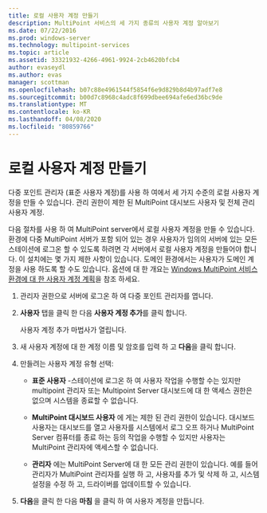 ```yaml
---
title: 로컬 사용자 계정 만들기
description: MultiPoint 서비스의 세 가지 종류의 사용자 계정 알아보기
ms.date: 07/22/2016
ms.prod: windows-server
ms.technology: multipoint-services
ms.topic: article
ms.assetid: 33321932-4266-4961-9924-2cb4620bfcb4
author: evaseydl
ms.author: evas
manager: scottman
ms.openlocfilehash: b07c88e4961544f5854f6e9d829b8d4b97adf7e8
ms.sourcegitcommit: b00d7c8968c4adc8f699dbee694afe6ed36bc9de
ms.translationtype: MT
ms.contentlocale: ko-KR
ms.lasthandoff: 04/08/2020
ms.locfileid: "80859766"
---
```

# <a name="create-local-user-accounts"></a>로컬 사용자 계정 만들기
다중 포인트 관리자 (표준 사용자 계정)를 사용 하 여에서 세 가지 수준의 로컬 사용자 계정을 만들 수 있습니다. 관리 권한이 제한 된 MultiPoint 대시보드 사용자 및 전체 관리 사용자 계정.  
  
다음 절차를 사용 하 여 MultiPoint server에서 로컬 사용자 계정을 만들 수 있습니다. 환경에 다중 MultiPoint 서버가 포함 되어 있는 경우 사용자가 임의의 서버에 있는 모든 스테이션에 로그온 할 수 있도록 하려면 각 서버에서 로컬 사용자 계정을 만들어야 합니다. 이 설치에는 몇 가지 제한 사항이 있습니다. 도메인 환경에서는 사용자가 도메인 계정을 사용 하도록 할 수도 있습니다. 옵션에 대 한 개요는 [Windows MultiPoint 서비스 환경에 대 한 사용자 계정 계획](Plan-user-accounts-for-your-MultiPoint-services-environment.md)을 참조 하세요.  
   
1.  관리자 권한으로 서버에 로그온 하 여 다중 포인트 관리자를 엽니다.  
  
2.  **사용자** 탭을 클릭 한 다음 **사용자 계정 추가**를 클릭 합니다.  
  
    사용자 계정 추가 마법사가 열립니다.  
  
3.  새 사용자 계정에 대 한 계정 이름 및 암호를 입력 하 고 **다음**을 클릭 합니다.  
  
4.  만들려는 사용자 계정 유형 선택:  
  
    -   **표준 사용자** -스테이션에 로그온 하 여 사용자 작업을 수행할 수는 있지만 multipoint 관리자 또는 Multipoint Server 대시보드에 대 한 액세스 권한은 없으며 시스템을 종료할 수 없습니다.  
  
    -   **MultiPoint 대시보드 사용자** 에 게는 제한 된 관리 권한이 있습니다. 대시보드 사용자는 대시보드를 열고 사용자를 시스템에서 로그 오프 하거나 MultiPoint Server 컴퓨터를 종료 하는 등의 작업을 수행할 수 있지만 사용자는 MultiPoint 관리자에 액세스할 수 없습니다.  
  
    -   **관리자** 에는 MultiPoint Server에 대 한 모든 관리 권한이 있습니다. 예를 들어 관리자가 MultiPoint 관리자를 실행 하 고, 사용자를 추가 및 삭제 하 고, 시스템 설정을 수정 하 고, 드라이버를 업데이트할 수 있습니다.  
  
5.  **다음**을 클릭 한 다음 **마침** 을 클릭 하 여 사용자 계정을 만듭니다.
